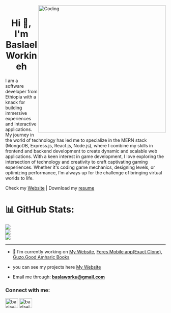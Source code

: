 <img align="right" alt="Coding" width="400" src="https://cdn.dribbble.com/users/1523313/screenshots/16134521/media/3975730626bdae63cf9b25d3b634bac3.gif"/>

<h1 align="center">Hi 👋, I'm Baslael Workineh</h1>

<p>I am a software developer from Ethiopia with a knack for building immersive experiences and interactive applications. My journey in the world of technology has led me to specialize in the MERN stack (MongoDB, Express.js, React.js, Node.js), where I combine my skills in frontend and backend development to create dynamic and scalable web applications. With a keen interest in game development, I love exploring the intersection of technology and creativity to craft captivating gaming experiences. Whether it's coding game mechanics, designing levels, or optimizing performance, I'm always up for the challenge of bringing virtual worlds to life.</p>

Check my [Website](https://mrbasketo.vercel.app/)  |  Download my [resume](https://drive.usercontent.google.com/uc?export=download&id=1iNJQtjSPqGtYWQfP0GxdHr8YW8HOam67)
# 📊 GitHub Stats:
![](https://github-readme-stats.vercel.app/api?username=BaslaelWorkineh&theme=dark&hide_border=true&include_all_commits=true&count_private=true)<br/>
![](https://github-readme-streak-stats.herokuapp.com/?user=BaslaelWorkineh&theme=dark&hide_border=true)<br/>
![](https://github-readme-stats.vercel.app/api/top-langs/?username=BaslaelWorkineh&theme=dark&hide_border=true&include_all_commits=true&count_private=true&layout=compact)

---

- 🔭 I’m currently working on [My Website](https://mrbasketo.vercel.app/), [Feres Mobile app(Exact Clone)](https://github.com/BaslaelWorkineh/Feres-Clone), [Guzo](https://github.com/beki-kel/GUZO/tree/main),[Good Amharic Books](https://github.com/eyuuab/good_amharic_books)

- you can see my projects here [My Website](https://mrbasketo.vercel.app/)

- Email me through: **baslaworku@gmail.com**

<h3 align="left">Connect with me:</h3>
<p align="left">
<a href="https://linkedin.com/in/baslael-workineh-ayele-131b11248" target="blank"><img align="center" src="https://raw.githubusercontent.com/rahuldkjain/github-profile-readme-generator/master/src/images/icons/Social/linked-in-alt.svg" alt="baslael-workineh-ayele-131b11248" height="30" width="40" /></a>
<a href="https://instagram.com/baslael_w" target="blank"><img align="center" src="https://raw.githubusercontent.com/rahuldkjain/github-profile-readme-generator/master/src/images/icons/Social/instagram.svg" alt="baslael_w" height="30" width="40" /></a>
</p>
